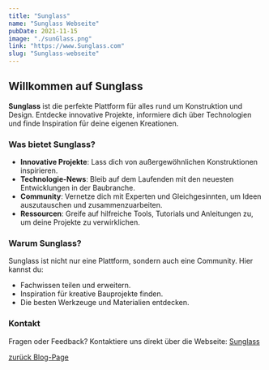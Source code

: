 ```yaml
---
title: "Sunglass"
name: "Sunglass Webseite"
pubDate: 2021-11-15
image: "./sunGlass.png"
link: "https://www.Sunglass.com"
slug: "Sunglass-webseite"
---
```


## Willkommen auf Sunglass

**Sunglass** ist die perfekte Plattform für alles rund um Konstruktion und Design. Entdecke innovative Projekte, informiere dich über Technologien und finde Inspiration für deine eigenen Kreationen.

### Was bietet Sunglass?

- **Innovative Projekte**: Lass dich von außergewöhnlichen Konstruktionen inspirieren.
- **Technologie-News**: Bleib auf dem Laufenden mit den neuesten Entwicklungen in der Baubranche.
- **Community**: Vernetze dich mit Experten und Gleichgesinnten, um Ideen auszutauschen und zusammenzuarbeiten.
- **Ressourcen**: Greife auf hilfreiche Tools, Tutorials und Anleitungen zu, um deine Projekte zu verwirklichen.

### Warum Sunglass?

Sunglass ist nicht nur eine Plattform, sondern auch eine Community. Hier kannst du:
- Fachwissen teilen und erweitern.
- Inspiration für kreative Bauprojekte finden.
- Die besten Werkzeuge und Materialien entdecken.

### Kontakt

Fragen oder Feedback? Kontaktiere uns direkt über die Webseite: [Sunglass](https://www.sunglass.com)

[zurück Blog-Page](/webdesign-solutions/blog)


